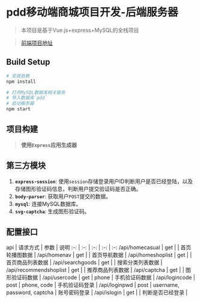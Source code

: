 # pdd移动端商城项目开发-后端服务器

> 本项目是基于Vue.js+express+MySQL的全栈项目

> [前端项目地址](https://github.com/fu-x/pdd)

## Build Setup

``` bash
# 安装依赖
npm install

# 打开MySQL数据库相关服务
# 导入数据库`pdd`
# 启动服务器
npm start
```

## 项目构建
> **使用`Express`应用生成器**

## 第三方模块
1. **`express-session`**: 使用`session`存储登录用户ID判断用户是否已经登陆，以及存储图形验证码信息，判断用户提交验证码是否正确。
2. **`body-parser`**: 获取用户`POST`提交的数据。
3. **`mysql`**: 连接MySQL数据库。
4. **`svg-captcha`**: 生成图形验证码。

## 配置接口
api | 请求方式 | 参数 | 说明
:-: | :-: | :-: | :-: | :-:
/api/homecasual | get |  | 首页轮播图数据 | 
/api/homenav | get |  | 首页导航数据 |
/api/homeshoplist | get |  | 首页商品列表数据 |
/api/searchgoods | get |  | 搜索分类列表数据 |
/api/recommendshoplist | get |  | 推荐商品列表数据 |
/api/captcha | get |  | 图形验证码数据 |
/api/usercode | get | phone | 手机验证码数据 |
/api/logincode | post | phone, code | 手机验证码登录 |
/api/loginpwd | post | username, password, captcha | 账号密码登录 |
/api/islogin | get |  | 判断是否已经登录 |